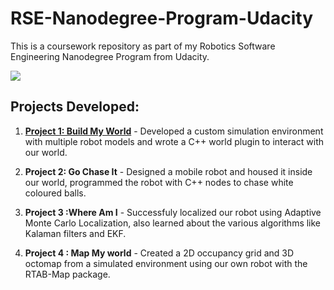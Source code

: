 # RSE-Nanodegree-Program-Udacity
This is a coursework repository as part of my Robotics Software Engineering Nanodegree Program from Udacity.

![](https://www.udacity.com/blog/wp-content/uploads/2019/01/RoboticsOpen_Twitter_1200x675.jpg.webp)

## Projects Developed: 

1. **<ins>Project 1: Build My World</ins>** - Developed a custom simulation environment with multiple robot models and wrote a C++ world plugin to interact with our world.

2. **Project 2: Go Chase It** - Designed a mobile robot and housed it inside our world, programmed the robot with C++ nodes to chase white coloured balls.

3. **Project 3 :Where Am I** -  Successfuly localized our robot using Adaptive Monte Carlo Localization, also learned about the various algorithms like Kalaman filters and EKF.

4. **Project 4 : Map My world** - Created a 2D occupancy grid and 3D octomap from a simulated environment using our own robot with the RTAB-Map package.
